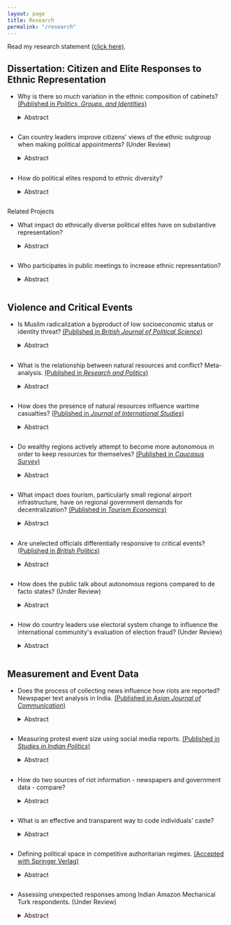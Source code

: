 ```yaml
---
layout: page
title: Research
permalink: "/research"
---
```

Read my research statement [(click here)](/files/OBrochta_Research.pdf).

## Dissertation: Citizen and Elite Responses to Ethnic Representation
* Why is there so much variation in the ethnic composition of cabinets?  [(Published in _Politics, Groups, and Identities_)](https://doi.org/10.1080/01292986.2019.1651883)  
  <details>
  <summary>Abstract</summary>
    Why is there so much variation in the ethnic composition of cabinets? Previous work has focused on cabinet policy alignment, largely overlooking the role of identity-based characteristics like ethnicity. I theorize that country leaders make ethnic cabinet appointments to gain political support, both when country-level ethnic diversity is high and when ethnic groups rely on leader decisions in order to receive resources. Cabinet appointments offer leaders a way to distribute resources while creating a credible commitment to remove these resources if ethnic group support wanes. I introduce a new cross-national time-series dataset of cabinet minister names from 149 countries from 1967 to 2017. Using novel methods from computer science, I code the ethnicity of cabinet ministers’ names and construct a cabinet diversity index for each country-year. After validating this measure, I find support for my hypothesis. Country leaders in reliant societies increase ethnic cabinet appointments seven to twenty-five percent over leaders in non-reliant societies. The results provide the first large scale cross-national analysis of the strategic ways in which leaders use cabinet seats to manage the distribution of resources.
  </details>  
  <hr style="height:0.25px; visibility:hidden;" />

* Can country leaders improve citizens' views of the ethnic outgroup when making political appointments?  (Under Review)
  <details>
  <summary>Abstract</summary>
   Can country leaders improve citizens’ views of the ethnic outgroup by changing the ethnic composition of their government? Years of pressure from the international community calling for leaders to ethnically diversify their governments — particularly cabinets — seems to suggest that ethnic representation is key to improving citizens’ views of the outgroup. I argue that citizens’ views improve when their level of ethnic representation increases. Increased ethnic representation provides perceived benefits to coethnic citizens which lead to a more favorable view of ethnic outgroups. When non- dominant group ethnic representation increases, non-dominant citizens’ views of the outgroup will become more favorable, while dominant citizens’ views will worsen. Using a vignette experiment with ethnic Albanians and Macedonians in North Macedonia, I show that ethnic representation does not provide the improvements in outgroup relations that many have hoped. Both groups’ a↵ect toward and perceptions of the cabinet change somewhat, but changing ethnic representation does not alter overall outgroup attitudes.
  </details>  
  <hr style="height:0.25px; visibility:hidden;" />

* How do political elites respond to ethnic diversity?  
  <details>
  <summary>Abstract</summary>
   How do political elites’ views of ethnic outgroups change in response to increased ethnic diversity? Political elites serve critical roles as elected representatives and public figures such that is is not clear whether existing work on the effects of ethnic diversity among citizens can be extended to include elites. I argue that political elites work in a competitive environment wherein increased ethnic diversity promotes ethnic animosity and worsens views of ethnic outgroups. Frequent interethnic contact can serve to counteract this relationship, but its effects may be stifled by rhetorical ethnic cues. Using new data and a survey experiment with local government committee members in India, I show that neither increased committee diversity nor ethnic cues negatively impact elites’ views of the outgroup while interethnic contact improves outgroup views. Increased ethnic diversity is, therefore, a promising avenue for improving views of the outgroup if leaders can encourage interethnic contact between elites.
  </details>  
  <hr style="height:0.25px; visibility:hidden;" />


Related Projects
* What impact do ethnically diverse political elites have on substantive representation?  
  <details>
  <summary>Abstract</summary>
   What impact does an ethnically diverse political elite have on substantive representation? I design the first study to test the effect of ethnic diversity on substantive representation impacting citizens. Focusing on cabinet appointments, I argue that increasing ethnic cabinet diversity results in a power struggle that cabinet ministers attempt to win by providing substantive representation. I test this theory using state cabinet data and social welfare spending from India, where an exogenous shock to cabinet size provides an instrument for cabinet diversity. The shock circumvents the cabinet leader’s role in strategically appointing cabinet ministers, thus testing my intra-cabinet power hypothesis. Difference-in-differences results show that increasing cabinet diversity has a positive effect on social welfare spending, supporting the hypothesis. I suggest that individual cabinet ministers have a more important role in providing substantive representation than previously thought and are not always co-opted by the cabinet leader.
  </details>  
  <hr style="height:0.25px; visibility:hidden;" />

* Who participates in public meetings to increase ethnic representation?  
  <details>
  <summary>Abstract</summary>
   When do citizens participate in public meetings aimed at increasing ethnic representation? Existing literature emphasizes how citizens vote to increase ethnic representation, but voicing opinions at public meetings are an alternative way to prompt change. I argue that citizens who value substantive representation over descriptive representation will be particularly motivated to participate in public meetings to increase ethnic representation. Drawing on an original survey about community meeting participation in North Macedonia, I find that ethnic Macedonians act as expected, whereas non-dominant Albanians who value descriptive representation are more likely to participate in public meetings. I confirm the non-dominant ethnic group findings using survey data on consultation and protest participation among New Zealand Maori. These results show that political participation about representation is not necessarily motivated by citizens demanding substantive representation. Country leaders must understand heterogeneity in citizen motivations in order to effectively respond to public meeting comments and political participation more generally.
  </details>  
  <hr style="height:0.25px; visibility:hidden;" />




## Violence and Critical Events
* Is Muslim radicalization a byproduct of low socioeconomic status or identity threat? [(Published in _British Journal of Political Science_)](https://williamobrochta.net/files/RhetoricRadicalization.pdf)
  <details>
  <summary>Abstract</summary>
    Does anti-Muslim rhetoric by Western politicians breed radical attitudes among European Muslims? We explore this question by conducting an experimental study in Bosnia - a European democracy, where, unlike the rest of Europe, Muslims are neither immigrants nor socio-economically disadvantaged. This helps us clearly identify the radicalization potential of Western rhetoric alone, absent contextual factors such as social inferiority. Experimental evidence with Bosnian Muslims from five surveys (with a total N=2,608) suggests that rhetorical attacks on Islam by Western politicians do not strengthen individuals’ Muslim identity, cause higher levels of animosity toward the West, or lead to condoning the use of violence. We also find that pro-Muslim rhetoric, while increasing positive views of the West, does not affect individuals’ strength of Muslim identity or their radical sympathies. These results provide important implications for our understanding of sources of radicalization and for efforts to curb radical tendencies.
  </details>  
  <hr style="height:0.25px; visibility:hidden;" />

* What is the relationship between natural resources and conflict? Meta-analysis. [(Published in _Research and Politics_)](https://doi.org/10.1177/2053168018818232)
  <details>
  <summary>Abstract</summary>
     The relationship between natural resource wealth and civil conflict remains unclear, despite prolonged scholarly attention. Conducting a meta-analysis — a quantitative literature review — can help synthesize this broad and disparate field to provide clearer directions for future research. Meta-analysis tools determine both the aggregate effect of natural resources on conflict and whether any particular ways in which variables are measured systematically bias the estimated effect. I conduct a meta-analysis using sixty-nine studies from sixty-two authors. I find that there is no aggregate relationship between natural resources and conflict. Most variation in variable measurement does not alter the estimated effect. However, measuring natural resource wealth using Primary Commodity Exports and including controls for mountainous terrain and ethnic fractionalization all do significantly impact the results. These findings suggest that it may be worth exploring more nuanced connections between natural resources and conflict instead of continuing to study the overall relationship.
  </details>  
  <hr style="height:0.25px; visibility:hidden;" />

* How does the presence of natural resources influence wartime casualties? [(Published in _Journal of International Studies_)](https://williamobrochta.net/files/JIS_Vol9_No1_OBrochta.pdf)
  <details>
  <summary>Abstract</summary>
     The 1992 to 1995 Bosnian War was not a war begun over a conflict for natural resources. Instead, this study hypothesizes that the intensity of fighting during the War was positively influenced by the presence of high levels of natural resource wealth distributed throughout Bosnia. Drawing upon self-coded data for myriad measures of the intensity of fighting and natural resources in a given area of the country, we use multiple regression techniques as well as factor analysis to support the hypothesis and conclude that natural resource wealth was an important factor in influencing the course of the War. Natural resources both strategically deprived the opposing army from adequate land and water during the War and also ensured that high quality natural resource infrastructure and forest resources were available after the War ended. This research is unique in that it examines the importance of natural resources where fighting takes place.
  </details>
  <hr style="height:0.25px; visibility:hidden;" />

* Do wealthy regions actively attempt to become more autonomous in order to keep resources for themselves? [(Published in _Caucasus Survey_)](https://doi.org/10.1080/23761199.2017.1344028)
  <details>
  <summary>Abstract</summary>
     Previous models of individuals’ preferences for decentralization have focused on either economic or identity based motivations. In some cases, however, elites in rich regions with high inequality prefer decentralization contrary to their economic preferences. This paper proposes a model to explain these instances by focusing on the preferences of self-interested elites who manipulate a strong regional identity for personal gain. I develop the hypothesis that a strong regional economy, combined with a regional identity, provides the incentive for and the mechanism by which elites prefer decentralization. I test this hypothesis using the puzzling case of Adjara, Georgia, a rich region with high inequality and a strong regional identity where elites, contrary to expectations, pushed for decentralization. Results suggest that regional identities are used by elites in order to seize on a strong economy for personal gain. This motivates future study on the interaction between regional economies and identity.
  </details>  
  <hr style="height:0.25px; visibility:hidden;" /> 

* What impact does tourism, particularly small regional airport infrastructure, have on regional government demands for decentralization? [(Published in _Tourism Economics_)](https://doi.org/10.1177/1354816617716247)
  <details>
  <summary>Abstract</summary>
     The relationship between increased tourism and increasing regional autonomy is quite nuanced and understudied. This paper hypothesizes that only an increase in both regional air traffic and in international tourism will impact the level of regional autonomy. Using the period after ten countries were admitted to the European Union in 2004 as an example of a dramatic tourism increase, the paper finds that countries with increased tourism, but without regional airports, did not experience a sudden increase in their regional autonomy. In Poland, however, the large number of growing regional airports and increased tourism did provoke regions to argue with the central government for more regional autonomy. These findings contribute to a better understanding of how international interventions impact regional decentralization preferences.
  </details>  
  <hr style="height:0.25px; visibility:hidden;" /> 

* Are unelected officials differentially responsive to critical events? [(Published in _British Politics_)](https://williamobrochta.net/files/PeersResponsiveness.pdf)
  <details>
  <summary>Abstract</summary>
   What motivates Peers to attend legislative sittings? Sitting attendance is a symbolic way for legislators to show citizens that they are being productive and hence is often explained by electoral motivations that Peers lack. I argue that Peers make decisions to attend sittings when critical events threaten their position in the legislature. Attending at these times --- namely after scandals and House of Lords reform debates --- is an attempt to counteract negative impressions about the House and its members. Other critical events that may impact elected legislators such as terrorist attacks and natural disasters should have no impact on Peers attendance. Using a newly compiled dataset on attendance and critical events, I show that Peers respond by increasing attendance only after House of Lords reform debates in either House; attendance after scandals, natural disasters, and terrorist attacks is unchanged. This suggests that Peers are responsive in only the most urgent cases: when they are in the spotlight and the future of the House is on the line. More broadly, I offer the first empirical investigation of symbolic responsiveness among unelected legislators and show that there are some situations where said legislators feel the need to respond.
  </details>  
  <hr style="height:0.25px; visibility:hidden;" />

* How does the public talk about autonomous regions compared to de facto states? (Under Review)
  <details>
  <summary>Abstract</summary>
   Public discourse about autonomous regions and de facto - or unrecognized - states plays an important role in the policies parent states adopt to respond to these entities. I theorize that public discourse about autonomous regions will underscore commonalities with the parent state. Public discourse about de facto states will treat the state as a separate entity. Changes in the relationship between the separatist entity and parent state may also alter public discourse. I employ newspaper data as a measure of public discourse about Adjara and Abkhazia, Georgia. Using sentiment analysis and topic models, I show that public discourse about autonomous regions discusses domestic politics whereas discourse about de facto states emphasizes international relations. This analysis of public discourse offers insights into the ways in which parent state citizens discuss separatist entities and how leaders may wish to steer public discourse about these regions in the future.
  </details>  
  <hr style="height:0.25px; visibility:hidden;" />

* How do country leaders use electoral system change to influence the international community's evaluation of election fraud? (Under Review)
  <details>
  <summary>Abstract</summary>
   What prompts leaders in post-Communist states to alter electoral system proportionality? We propose that the international community rewards leaders for increasing proportionality. Our formal model characterizes leaders as either truly interested in democratic reforms or pseudo-reformers, who increase proportionality to receive international community benefits while engaging in electoral fraud. We hypothesize that the international community will be more (less) likely to detect fraud when leaders decrease (increase) proportionality regardless of whether fraud actually occurs. We first test our hypotheses in Ukraine, finding that fraud occurs, but that the international community is less likely to detect fraud following an increase in proportionality and vice versa. Using cross-national data from 20 Eastern European countries, we find again that decreased proportionality is associated with more fraud reports. We suggest that the international community relies too heavily on proportionality as a signal of election quality, frequently missing fraud in more proportional systems.
  </details>  
  <hr style="height:0.25px; visibility:hidden;" />


## Measurement and Event Data
* Does the process of collecting news influence how riots are reported? Newspaper text analysis in India. [(Published in _Asian Journal of Communication_)](https://doi.org/10.1080/01292986.2019.1651883)
  <details>
  <summary>Abstract</summary>
     Riot reporting is one aspect of newspaper coverage that can drive people into the streets in acts of collective protest or violence. Media observers and scholars have proposed that the language of Indian newspapers, be it English or vernacular, partially dictates the kinds of riot events reported and the quality of those reports. I tested whether this conventional wisdom holds by investigating the content of Indian riot coverage in the English <i>Times of India</i> and Hindu <i>Hindustan</i>. While <i>Hindustan</i> emphasized official statements and interviews with political parties, neither newspaper accurately represented the actual number of riots in their reporting. In fact, coverage in both papers followed predictable patterns likely driven by a new focus on selling newspapers at any cost in order to increase advertising revenue. This study contributes to a growing literature highlighting the similarities between media outlets and the degree to which their reporting is removed from actual events.
  </details>  
  <hr style="height:0.25px; visibility:hidden;" />

* Measuring protest event size using social media reports. [(Published in _Studies in Indian Politics_)](https://doi.org/10.1177/2321023021999231)
  <details>
  <summary>Abstract</summary>
    Events are a form of geographically and temporally focused collective action aimed at making broad social or political claims. Event attendance matters for how much impact the event has, but estimating the number of event attendees is quite difficult. Political scientists have recently developed methods for detecting event size using social media data from technology-based sources. These methods have been used to estimate event size in some contexts, but the Indian case presents special challenges that make using technology-based data to estimate event size particularly difficult. Drawing on fieldwork during the 2019 Citizenship Amendment Act protests in Delhi, I find that strategic choices on behalf of both protesters and the government made estimating event size using technological data quite challenging. I then discuss some ways that event size measurement techniques can be adapted for the Indian context.
  </details>  
  <hr style="height:0.25px; visibility:hidden;" />

* How do two sources of riot information - newspapers and government data - compare?
  <details>
  <summary>Abstract</summary>
   How does newspaper-based event data compare to a government data source? While scholars have long recognized the importance of and biases present in newspaper-based event data, few studies have been able to compare newspaper reports with official government data to better understand the severity and impact of such biases. We develop this comparison in the context of riots, a form of violent collective action that represents an important middle ground between peaceful protests and protracted civil conflict. Using newly collected police precinct-level government data from India, we compare these data to a high-quality newspaper source. Though similar at the aggregate level, newspaper riot reports correlate poorly with government data at the local level. In order to better understand the discrepancies between these two sources, we develop models to explain the frequency of newspaper and government riot reports based on literacy, location, and other demographic characteristics. Literacy and location influence newspaper riot reports, but not government riot reports. We conclude that newspaper riot data does partially reflect aggregate riot trends, but the newspaper editorial process also plays an important role. Government data is better for within country comparisons and for analyzing event trends over time. Our findings suggest that using collective action event data from both sources may help ensure that results are not driven by biases in either data source.
  </details>  
  <hr style="height:0.25px; visibility:hidden;" />

* What is an effective and transparent way to code individuals' caste?
  <details>
  <summary>Abstract</summary>
   How diverse are political elites? Elite caste diversity has the potential to ease interethnic tensions and to provide substantive representation to minority groups in India, the world’s largest democracy. Yet, we lack reliable and replicable methods for coding caste diversity and for using this information to calculate a diversity measure for a group of elites. Prior work has utilized time consuming archival methods or various name-based approaches, but has not considered the strengths and weaknesses of these techniques. We develop and apply a caste coding protocol which blends name-based caste coding with archival work. Using an application with Indian state cabinet ministers, we show that our method simplifies the ethnic categorization process while still retaining accuracy. We compare our method with three name-based approaches to caste coding and identify the most appropriate situations in which to use each method. The balance of accuracy and efficiency of our method helps better equip scholars to more easily study questions about caste diversity among a wider array of political elites. Our results have implications for how comparative politics scholars conceptualize and measure ethnic diversity.
  </details>  
  <hr style="height:0.25px; visibility:hidden;" />

* Defining political space in competitive authoritarian regimes. [(Accepted with Springer Verlag)](https://williamobrochta.net/files/CompetitiveAuthoritarianPoliticalSpace.pdf)
  <details>
  <summary>Abstract</summary>
     Competitive authoritarian regimes are those in which electoral competition is allowed, but elections are not free and fair. Dozens such regimes exist around the world, but their political space is unexplored. We hypothesize that voters in these regimes define political space in two dimensions, where these dimensions are different from those in developing democracies. Using World Values Survey data from Kyrgyzstan in two time periods, we show the development of voter preferences along two dimensions: fondness for tradition and trust of political institutions. We explore why parties faced with this political space do not run on these issues even though their party platforms nominally try to appeal to them. Finally, we argue that these findings extend to regimes of a similar type by mapping political space in Kazakhstan, Georgia, and Hungary. Providing incentives for parties to run on their stated platforms may help institutionalize political competition in competitive authoritarian regimes.
  </details>  
  <hr style="height:0.25px; visibility:hidden;" /> 

* Assessing unexpected responses among Indian Amazon Mechanical Turk respondents. (Under Review)
  <details>
  <summary>Abstract</summary>
     What can researchers do to address unexpected survey and experimental responses on Amazon Mechanical Turk (MTurk)? Much of the unexpected responses problem has been traced to India, and several survey and technological techniques have been developed to detect foreign workers accessing U.S.-based surveys. We survey Indian MTurkers and find that 26% pass common, survey-based methods of detecting foreign workers. Additionally, 3% of our respondents claim to be located in the United States, implying that these respondents circumvent IP address blocking techniques designed to prevent foreign workers from accessing U.S.-based surveys. Foreign workers have strong monetary incentives for seeking out U.S.-based MTurk tasks. We suggest that restricting respondents to Master Workers and removing the U.S. location requirement is a cost-effective way to more effectively filter out unexpected responses.
  </details>  
  <hr style="height:0.25px; visibility:hidden;" /> 







